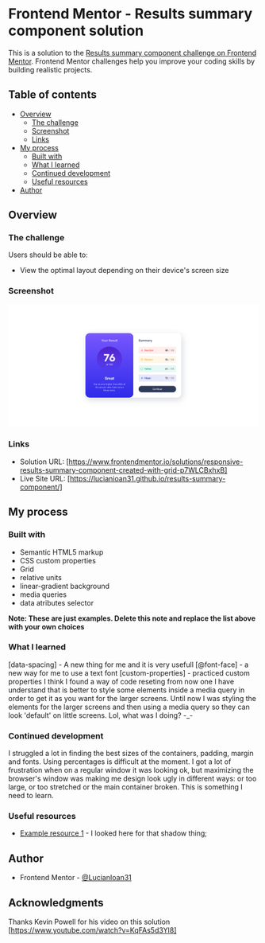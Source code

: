 # Frontend Mentor - Results summary component solution

This is a solution to the [Results summary component challenge on Frontend Mentor](https://www.frontendmentor.io/challenges/results-summary-component-CE_K6s0maV). Frontend Mentor challenges help you improve your coding skills by building realistic projects. 

## Table of contents

- [Overview](#overview)
  - [The challenge](#the-challenge)
  - [Screenshot](#screenshot)
  - [Links](#links)
- [My process](#my-process)
  - [Built with](#built-with)
  - [What I learned](#what-i-learned)
  - [Continued development](#continued-development)
  - [Useful resources](#useful-resources)
- [Author](#author)


## Overview

### The challenge

Users should be able to:

- View the optimal layout depending on their device's screen size

### Screenshot

![](./screenshot.png)


### Links

- Solution URL: [https://www.frontendmentor.io/solutions/responsive-results-summary-component-created-with-grid-p7WLCBxhxB]
- Live Site URL: [https://lucianioan31.github.io/results-summary-component/]

## My process

### Built with

- Semantic HTML5 markup
- CSS custom properties
- Grid
- relative units
- linear-gradient background
- media queries
- data atributes selector

**Note: These are just examples. Delete this note and replace the list above with your own choices**

### What I learned

[data-spacing] - A new thing for me and it is very usefull
[@font-face] - a new way for me to use a text font
[custom-properties] - practiced custom properties
I think I found a way of code reseting from now one
I have understand that is better to style some elements inside a media query in order to get it as you want for the larger screens. Until now I was styling the elements for the larger screens and then using a media query so they can look 'default' on little screens. Lol, what was I doing? -_-

### Continued development

I struggled a lot in finding the best sizes of the containers, padding, margin and fonts. Using percentages is difficult at the moment. I got a lot of frustration when on a regular window it was looking ok, but maximizing the browser's window was making me design look ugly in different ways: or too large, or too stretched or the main container broken. This is something I need to learn. 

### Useful resources

- [Example resource 1](https://www.w3schools.com/cssref/css3_pr_box-shadow.php) - I looked here for that shadow thing;
## Author

- Frontend Mentor - [@LucianIoan31](https://www.frontendmentor.io/profile/LucianIoan31)


## Acknowledgments

Thanks Kevin Powell for his video on this solution [https://www.youtube.com/watch?v=KqFAs5d3Yl8]
